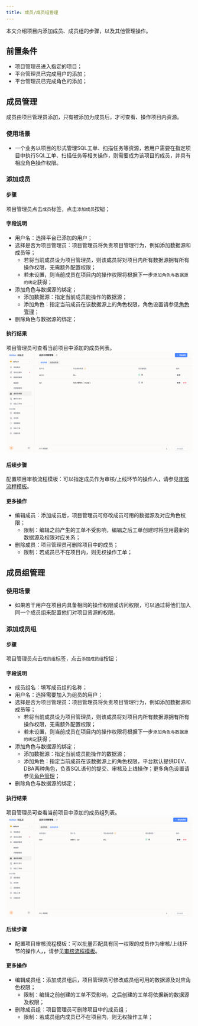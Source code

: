 ```yaml
---
title: 成员/成员组管理
---
```


本文介绍项目内添加成员、成员组的步骤，以及其他管理操作。

## 前置条件
* 项目管理员进入指定的项目；
* 平台管理员已完成用户的添加；
* 平台管理员已完成角色的添加；

## 成员管理

成员由项目管理员添加，只有被添加为成员后，才可查看、操作项目内资源。

### 使用场景
* 一个业务以项目的形式管理SQL工单、扫描任务等资源，若用户需要在指定项目中执行SQL工单、扫描任务等相关操作，则需要成为该项目的成员，并具有相应角色操作权限。

### 添加成员

#### 步骤
项目管理员点击`成员`标签，点击`添加成员`按钮；

#### 字段说明
* 用户名：选择平台已添加的用户；
* 选择是否为项目管理员：项目管理员将负责项目管理行为，例如添加数据源和成员等；
    * 若将当前成员设为项目管理员，则该成员将对项目内所有数据源拥有所有操作权限，无需额外配置权限；
    * 若未设置，则当前成员在项目内的操作权限将根据下一步`添加角色与数据源的绑定`获得；
* 添加角色与数据源的绑定；
    * 添加数据源：指定当前成员能操作的数据源；
    * 添加角色：指定当前成员在该数据源上的角色权限，角色设置请参见[角色管理](../user-manager/role.md)；
* 删除角色与数据源的绑定；

#### 执行结果
项目管理员可查看当前项目中添加的成员列表。
![成员列表](img/group-member.png)

#### 后续步骤
配置项目审核流程模板：可以指定成员作为审核/上线环节的操作人，请参见[审核流程模板](rule-template-manager.md)。

#### 更多操作
* 编辑成员：添加成员后，项目管理员可修改成员可用的数据源及对应角色权限；
    * 限制：编辑之前产生的工单不受影响，编辑之后工单创建时将应用最新的数据源及权限对应关系；
* 删除成员：项目管理员可删除项目中的成员；
    * 限制：若成员已不在项目内，则无权操作工单；


## 成员组管理


### 使用场景
* 如果若干用户在项目内具备相同的操作权限或访问权限，可以通过将他们加入同一个成员组来配置他们对项目资源的权限。


### 添加成员组

#### 步骤
项目管理员点击`成员组`标签，点击`添加成员组`按钮；

#### 字段说明
* 成员组名：填写成员组的名称；
* 用户名：选择需要加入为组员的用户；
* 选择是否为项目管理员：项目管理员将负责项目管理行为，例如添加数据源和成员等；
    * 若将当前成员设为项目管理员，则该成员将对项目内所有数据源拥有所有操作权限，无需额外配置权限；
    * 若未设置，则当前成员在项目内的操作权限将根据下一步`添加角色与数据源的绑定`获得；
* 添加角色与数据源的绑定；
    * 添加数据源：指定当前成员能操作的数据源；
    * 添加角色：指定当前成员在该数据源上的角色权限，平台默认提供DEV、DBA两种角色，负责SQL语句的提交、审核及上线操作；更多角色设置请参见[角色管理](../user-manager/role.md)；
* 删除角色与数据源的绑定；

#### 执行结果
项目管理员可查看当前项目中添加的成员组列表。
![成员组列表](img/group-member2.png)

#### 后续步骤
* 配置项目审核流程模板：可以批量匹配具有同一权限的成员作为审核/上线环节的操作人，，请参见[审核流程模板](rule-template-manager.md)。

#### 更多操作
* 编辑成员组：添加成员组后，项目管理员可修改成员组可用的数据源及对应角色权限；
    * 限制：编辑之前创建的工单不受影响，之后创建的工单将依据新的数据源及权限；
* 删除成员组：项目管理员可删除项目中的成员组；
    * 限制：若成员组内成员已不在项目内，则无权操作工单；